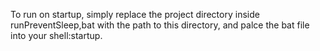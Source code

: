 To run on startup, simply replace the project directory inside runPreventSleep,bat with the path to this directory, and palce the bat file into your shell:startup.
